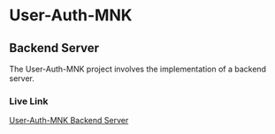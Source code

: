 # User-Auth-MNK

## Backend Server

The User-Auth-MNK project involves the implementation of a backend server.

### Live Link

[User-Auth-MNK Backend Server](https://naveedkhan98.pythonanywhere.com/)
